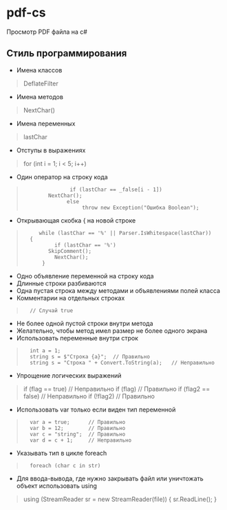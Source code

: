 # pdf-cs
Просмотр PDF файла на c#
## Стиль программирования
- Имена классов
> DeflateFilter
- Имена методов
> NextChar()
- Имена переменных
> lastChar
- Отступы в выражениях
> for (int i = 1; i < 5; i++)
- Один оператор на строку кода
>                    if (lastChar == _false[i - 1])
>			  NextChar();
>                   else
>                        throw new Exception("Ошибка Boolean");
- Открывающая скобка { на новой строке
>          while (lastChar == '%' || Parser.IsWhitespace(lastChar))
>  	    {
>               if (lastChar == '%')
>  		      SkipComment();
>               NextChar();
>           }
- Одно объявление переменной на строку кода
- Длинные строки разбиваются
- Одна пустая строка между методами и объявлениями полей класса
- Комментарии на отдельных строках
>	    // Случай true
- Не более одной пустой строки внутри метода
- Желательно, чтобы метод имел размер не более одного экрана
- Использовать переменные внутри строк
>	    int a = 1;
>	    string s = $"Строка {a}";  // Правильно
>	    string s = "Строка " + Convert.ToString(a);   // Неправильно
- Упрощение логических выражений
> if (flag == true) // Неправильно
> if (flag)               // Правильно
> if (flag2 == false) // Неправильно
> if (!flag2)               // Правильно
- Использовать var только если виден тип переменной
>	    var a = true;      // Правильно
>	    var b = 12;	       // Правильно
>	    var c = "string";  // Правильно
>	    var d = c + 1;     // Неправильно
- Указывать тип в цикле foreach
>	    foreach (char c in str)
- Для ввода-вывода, где нужно закрывать файл или уничтожать объект использовать using
>    using (StreamReader sr = new StreamReader(file))
>    {
>		sr.ReadLine();
>    }